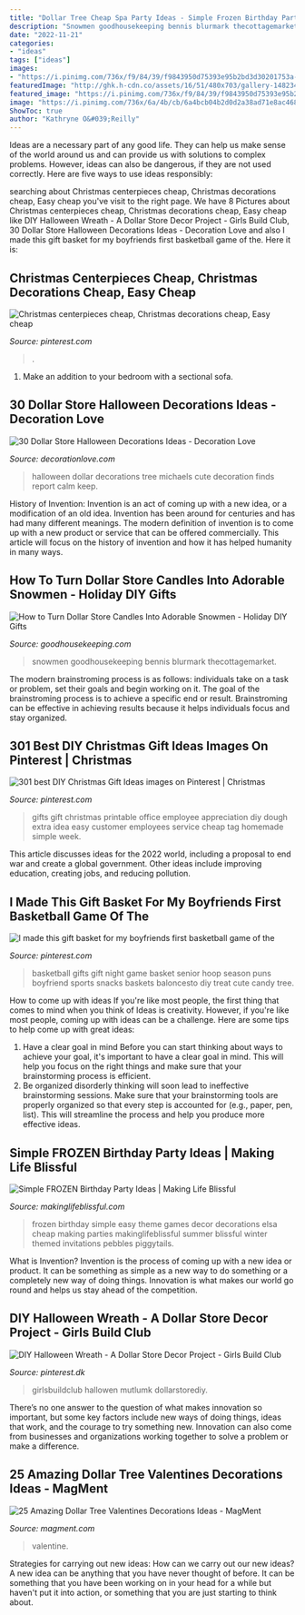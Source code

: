 ```yaml
---
title: "Dollar Tree Cheap Spa Party Ideas - Simple Frozen Birthday Party Ideas"
description: "Snowmen goodhousekeeping bennis blurmark thecottagemarket"
date: "2022-11-21"
categories:
- "ideas"
tags: ["ideas"]
images:
- "https://i.pinimg.com/736x/f9/84/39/f9843950d75393e95b2bd3d30201753a--work-gifts-office-gifts.jpg"
featuredImage: "http://ghk.h-cdn.co/assets/16/51/480x703/gallery-1482348398-dollar-store-snowman-candles-pinterest.jpg"
featured_image: "https://i.pinimg.com/736x/f9/84/39/f9843950d75393e95b2bd3d30201753a--work-gifts-office-gifts.jpg"
image: "https://i.pinimg.com/736x/6a/4b/cb/6a4bcb04b2d0d2a38ad71e8ac46851ac.jpg"
ShowToc: true
author: "Kathryne O&#039;Reilly"
---
```



Ideas are a necessary part of any good life. They can help us make sense of the world around us and can provide us with solutions to complex problems. However, ideas can also be dangerous, if they are not used correctly. Here are five ways to use ideas responsibly: 

	

		
searching about Christmas centerpieces cheap, Christmas decorations cheap, Easy cheap you've visit to the right page. We have 8 Pictures about Christmas centerpieces cheap, Christmas decorations cheap, Easy cheap like DIY Halloween Wreath - A Dollar Store Decor Project - Girls Build Club, 30 Dollar Store Halloween Decorations Ideas - Decoration Love and also I made this gift basket for my boyfriends first basketball game of the. Here it is:
		
    
## Christmas Centerpieces Cheap, Christmas Decorations Cheap, Easy Cheap

<img loading=lazy src="https://i.pinimg.com/originals/a0/17/ab/a017ab26ef2248ea1000730d186210b4.jpg" onerror="this.onerror=null;this.src='https://tse3.mm.bing.net/th?id=OIP.qr_0OTEgBx_vykjEfetYYAHaI3&amp;pid=15.1';" alt="Christmas centerpieces cheap, Christmas decorations cheap, Easy cheap">

_Source: pinterest.com_

>. 

	

1. Make an addition to your bedroom with a sectional sofa.

    
## 30 Dollar Store Halloween Decorations Ideas - Decoration Love

<img loading=lazy src="http://www.decorationlove.com/wp-content/uploads/2016/05/Cute-Dollar-Store-Halloween-Decorations.jpg" onerror="this.onerror=null;this.src='https://tse2.mm.bing.net/th?id=OIP.Jt3XIexZ8Oz3vlAZxqGD7wHaJ4&amp;pid=15.1';" alt="30 Dollar Store Halloween Decorations Ideas - Decoration Love">

_Source: decorationlove.com_

>halloween dollar decorations tree michaels cute decoration finds report calm keep. 

	

History of Invention:
Invention is an act of coming up with a new idea, or a modification of an old idea. Invention has been around for centuries and has had many different meanings. The modern definition of invention is to come up with a new product or service that can be offered commercially. This article will focus on the history of invention and how it has helped humanity in many ways.

    
## How To Turn Dollar Store Candles Into Adorable Snowmen - Holiday DIY Gifts

<img loading=lazy src="http://ghk.h-cdn.co/assets/16/51/480x703/gallery-1482348398-dollar-store-snowman-candles-pinterest.jpg" onerror="this.onerror=null;this.src='https://tse4.mm.bing.net/th?id=OIP.eshEv_EjcZ0HYzzx6Qxv9QHaK2&amp;pid=15.1';" alt="How to Turn Dollar Store Candles Into Adorable Snowmen - Holiday DIY Gifts">

_Source: goodhousekeeping.com_

>snowmen goodhousekeeping bennis blurmark thecottagemarket. 

	

The modern brainstroming process is as follows: individuals take on a task or problem, set their goals and begin working on it. The goal of the brainstroming process is to achieve a specific end or result. Brainstroming can be effective in achieving results because it helps individuals focus and stay organized.

    
## 301 Best DIY Christmas Gift Ideas Images On Pinterest | Christmas

<img loading=lazy src="https://i.pinimg.com/736x/f9/84/39/f9843950d75393e95b2bd3d30201753a--work-gifts-office-gifts.jpg" onerror="this.onerror=null;this.src='https://tse2.mm.bing.net/th?id=OIP.aCOxCv7s2WzcOaBnlyqSqgHaLH&amp;pid=15.1';" alt="301 best DIY Christmas Gift Ideas images on Pinterest | Christmas">

_Source: pinterest.com_

>gifts gift christmas printable office employee appreciation diy dough extra idea easy customer employees service cheap tag homemade simple week. 

	

This article discusses ideas for the 2022 world, including a proposal to end war and create a global government. Other ideas include improving education, creating jobs, and reducing pollution.

    
## I Made This Gift Basket For My Boyfriends First Basketball Game Of The

<img loading=lazy src="https://i.pinimg.com/736x/66/bf/d7/66bfd7f6a66bea836e3ad353926c03ae--basketball-party-senior-night-gifts-basketball.jpg?b=t" onerror="this.onerror=null;this.src='https://tse4.mm.bing.net/th?id=OIP.jzolhMHnyHOFdDhMXJ49xAHaJ3&amp;pid=15.1';" alt="I made this gift basket for my boyfriends first basketball game of the">

_Source: pinterest.com_

>basketball gifts gift night game basket senior hoop season puns boyfriend sports snacks baskets baloncesto diy treat cute candy tree. 

	

How to come up with ideas
If you're like most people, the first thing that comes to mind when you think of Ideas is creativity. However, if you're like most people, coming up with ideas can be a challenge. 
Here are some tips to help come up with great ideas: 
1. Have a clear goal in mind 
Before you can start thinking about ways to achieve your goal, it's important to have a clear goal in mind. This will help you focus on the right things and make sure that your brainstorming process is efficient. 
2. Be organized 
 disorderly thinking will soon lead to ineffective brainstorming sessions. Make sure that your brainstorming tools are properly organized so that every step is accounted for (e.g., paper, pen, list). This will streamline the process and help you produce more effective ideas. 

    
## Simple FROZEN Birthday Party Ideas | Making Life Blissful

<img loading=lazy src="http://3.bp.blogspot.com/--hGSfGWlKoo/U6s0-7mA30I/AAAAAAAAC3g/RmPK_bDXVVc/s1600/frozen-party-ideas.1.jpg" onerror="this.onerror=null;this.src='https://tse3.mm.bing.net/th?id=OIP.iTDzmDPPBLlol6zFj0bRswHaLH&amp;pid=15.1';" alt="Simple FROZEN Birthday Party Ideas | Making Life Blissful">

_Source: makinglifeblissful.com_

>frozen birthday simple easy theme games decor decorations elsa cheap making parties makinglifeblissful summer blissful winter themed invitations pebbles piggytails. 

	

What is Invention?
Invention is the process of coming up with a new idea or product. It can be something as simple as a new way to do something or a completely new way of doing things. Innovation is what makes our world go round and helps us stay ahead of the competition.

    
## DIY Halloween Wreath - A Dollar Store Decor Project - Girls Build Club

<img loading=lazy src="https://i.pinimg.com/736x/6a/4b/cb/6a4bcb04b2d0d2a38ad71e8ac46851ac.jpg" onerror="this.onerror=null;this.src='https://tse4.mm.bing.net/th?id=OIP.BxmnNDMAFMIKri1MjZawWAHaMW&amp;pid=15.1';" alt="DIY Halloween Wreath - A Dollar Store Decor Project - Girls Build Club">

_Source: pinterest.dk_

>girlsbuildclub hallowen mutlumk dollarstorediy. 

	

There’s no one answer to the question of what makes innovation so important, but some key factors include new ways of doing things, ideas that work, and the courage to try something new. Innovation can also come from businesses and organizations working together to solve a problem or make a difference.

    
## 25 Amazing Dollar Tree Valentines Decorations Ideas - MagMent

<img loading=lazy src="http://magment.com/wp-content/uploads/2016/11/Great-Dollar-Tree-Valentine-Day-Decoration.jpg" onerror="this.onerror=null;this.src='https://tse1.mm.bing.net/th?id=OIP.nWwhe6jYXxJt3z34l_mgFwHaJ4&amp;pid=15.1';" alt="25 Amazing Dollar Tree Valentines Decorations Ideas - MagMent">

_Source: magment.com_

>valentine. 

	

Strategies for carrying out new ideas: How can we carry out our new ideas?
A new idea can be anything that you have never thought of before. It can be something that you have been working on in your head for a while but haven't put it into action, or something that you are just starting to think about.

